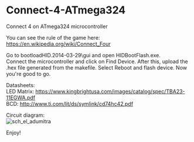 # Connect-4-ATmega324

Connect 4 on ATmega324 microcontroller  

You can see the rule of the game here: https://en.wikipedia.org/wiki/Connect_Four  

Go to bootloadHID.2014-03-29\gui and open HIDBootFlash.exe.  
Connect the microcontroller and click on Find Device. After this, upload the .hex file generated from the makefile. Select Reboot and flash device. Now you're good to go.  

Datasheets:  
LED Matrix: https://www.kingbrightusa.com/images/catalog/spec/TBA23-11EGWA.pdf  
BCD: http://www.ti.com/lit/ds/symlink/cd74hc42.pdf

Circuit diagram:  
![sch_el_adumitra](https://user-images.githubusercontent.com/11071667/27263354-e5889298-546f-11e7-99f2-9aa5ee3f081c.png)

Enjoy!
